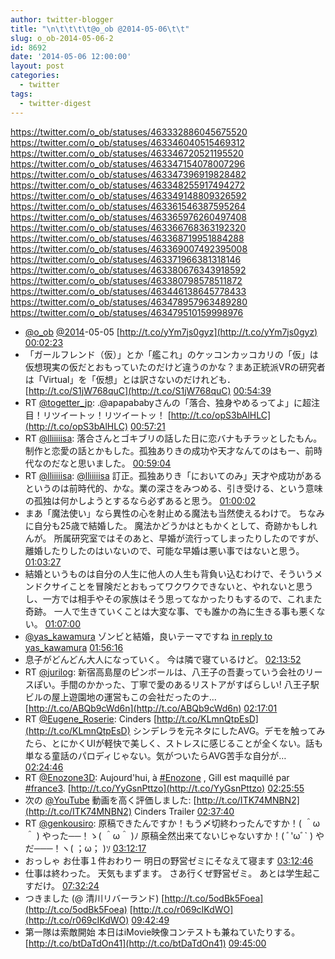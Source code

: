 ```yaml
---
author: twitter-blogger
title: "\n\t\t\t\t@o_ob @2014-05-06\t\t"
slug: o_ob-2014-05-06-2
id: 8692
date: '2014-05-06 12:00:00'
layout: post
categories:
  - twitter
tags:
  - twitter-digest
---
```


https://twitter.com/o_ob/statuses/463332886045675520 https://twitter.com/o_ob/statuses/463346040515469312 https://twitter.com/o_ob/statuses/463346720521195520 https://twitter.com/o_ob/statuses/463347154078007296 https://twitter.com/o_ob/statuses/463347396919828482 https://twitter.com/o_ob/statuses/463348255917494272 https://twitter.com/o_ob/statuses/463349148809326592 https://twitter.com/o_ob/statuses/463361546387595264 https://twitter.com/o_ob/statuses/463365976260497408 https://twitter.com/o_ob/statuses/463366768363192320 https://twitter.com/o_ob/statuses/463368719951884288 https://twitter.com/o_ob/statuses/463369007492395008 https://twitter.com/o_ob/statuses/463371966381318146 https://twitter.com/o_ob/statuses/463380676343918592 https://twitter.com/o_ob/statuses/463380798578511872 https://twitter.com/o_ob/statuses/463446138645778433 https://twitter.com/o_ob/statuses/463478957963489280 https://twitter.com/o_ob/statuses/463479510159998976  

*   [@o_ob](https://twitter.com/o_ob) [@2014](https://twitter.com/2014)-05-05 [http://t.co/yYm7js0gyz](http://t.co/yYm7js0gyz) [00:02:23](https://twitter.com/o_ob/statuses/463332886045675520)
*   「ガールフレンド（仮）」とか「艦これ」のケッコンカッコカリの「仮」は仮想現実の仮だとおもっていたのだけど違うのかな？まあ正統派VRの研究者は「Virtual」を「仮想」とは訳さないのだけれども． [http://t.co/S1jW768quC](http://t.co/S1jW768quC) [00:54:39](https://twitter.com/o_ob/statuses/463346040515469312)
*   RT [@togetter_jp](https://twitter.com/togetter_jp): .@apapababyさんの「落合、独身やめるってよ」に超注目！リツイートッ！リツイートッ！ [http://t.co/opS3bAlHLC](http://t.co/opS3bAlHLC) [00:57:21](https://twitter.com/o_ob/statuses/463346720521195520)
*   RT [@lliiiiisa](https://twitter.com/lliiiiisa): 落合さんとゴキブリの話した日に恋バナもチラッとしたもん。制作と恋愛の話とかもした。孤独ありきの成功や天才なんてのはもー、前時代なのだなと思いました。 [00:59:04](https://twitter.com/o_ob/statuses/463347154078007296)
*   RT [@lliiiiisa](https://twitter.com/lliiiiisa): [@lliiiiisa](https://twitter.com/lliiiiisa) 訂正。孤独ありき「においてのみ」天才や成功があるというのは前時代的、かな。業の深さをみつめる、引き受ける、という意味の孤独は何かしようとするなら必ずあると思う。 [01:00:02](https://twitter.com/o_ob/statuses/463347396919828482)
*   まあ「魔法使い」なら異性の心を射止める魔法も当然使えるわけで。 ちなみに自分も25歳で結婚した。 魔法かどうかはともかくとして、奇跡かもしれんが。 所属研究室ではそのあと、早婚が流行ってしまったりしたのですが、離婚したりしたのはいないので、可能な早婚は悪い事ではないと思う。 [01:03:27](https://twitter.com/o_ob/statuses/463348255917494272)
*   結婚というものは自分の人生に他人の人生も背負い込むわけで、そういうメンドクサイことを冒険だとおもってワクワクできないと、やれないと思うし、一方では相手やその家族はそう思ってなかったりもするので、これまた奇跡。 一人で生きていくことは大変な事、でも誰かの為に生きる事も悪くない。 [01:07:00](https://twitter.com/o_ob/statuses/463349148809326592)
*   [@yas_kawamura](https://twitter.com/yas_kawamura) ゾンビと結婚，良いテーマですね [in reply to yas_kawamura](https://twitter.com/yas_kawamura/statuses/463359726621687810) [01:56:16](https://twitter.com/o_ob/statuses/463361546387595264)
*   息子がどんどん大人になっていく。 今は隣で寝ているけど。 [02:13:52](https://twitter.com/o_ob/statuses/463365976260497408)
*   RT [@jurilog](https://twitter.com/jurilog): 新宿高島屋のピンボールは、八王子の吾妻っていう会社のリースぽい。手間のかかった、丁寧で愛のあるリストアがすばらしい! 八王子駅ビルの屋上遊園地の運営もこの会社だったのナ... [http://t.co/ABQb9cWd6n](http://t.co/ABQb9cWd6n) [02:17:01](https://twitter.com/o_ob/statuses/463366768363192320)
*   RT [@Eugene_Roserie](https://twitter.com/Eugene_Roserie): Cinders [http://t.co/KLmnQtpEsD](http://t.co/KLmnQtpEsD) シンデレラを元ネタにしたAVG。デモを触ってみたら、とにかくUIが軽快で美しく、ストレスに感じることが全くない。話も単なる童話のパロディじゃない。気がついたらAVG苦手な自分が… [02:24:46](https://twitter.com/o_ob/statuses/463368719951884288)
*   RT [@Enozone3D](https://twitter.com/Enozone3D): Aujourd'hui, à [#Enozone](https://twitter.com/search?q=%23Enozone&src=hash) , Gill est maquillé par [#france3](https://twitter.com/search?q=%23france3&src=hash). [http://t.co/YyGsnPttzo](http://t.co/YyGsnPttzo) [02:25:55](https://twitter.com/o_ob/statuses/463369007492395008)
*   次の [@YouTube](https://twitter.com/YouTube) 動画を高く評価しました: [http://t.co/ITK74MNBN2](http://t.co/ITK74MNBN2) Cinders Trailer [02:37:40](https://twitter.com/o_ob/statuses/463371966381318146)
*   RT [@genkousiro](https://twitter.com/genkousiro): 原稿できたんですか！もう〆切終わったんですか！( ＾ω＾ ) やった──！ゝ( ＾ω＾ )ﾉ 原稿全然出来てないじゃないすか！( ﾞ'ωﾞ` ) やだ───！ヽ( ；ω； )ｿ [03:12:17](https://twitter.com/o_ob/statuses/463380676343918592)
*   おっしゃ お仕事１件おわりー 明日の野営ゼミにそなえて寝ます [03:12:46](https://twitter.com/o_ob/statuses/463380798578511872)
*   仕事は終わった。 天気もまずます。 さあ行くぜ野営ゼミ。 あとは学生起こすだけ。 [07:32:24](https://twitter.com/o_ob/statuses/463446138645778433)
*   つきました (@ 清川リバーランド) [http://t.co/5odBk5Foea](http://t.co/5odBk5Foea) [http://t.co/r069cIKdWO](http://t.co/r069cIKdWO) [09:42:49](https://twitter.com/o_ob/statuses/463478957963489280)
*   第一隊は索敵開始 本日はiMovie映像コンテストも兼ねていたりする。 [http://t.co/btDaTdOn41](http://t.co/btDaTdOn41) [09:45:00](https://twitter.com/o_ob/statuses/463479510159998976)